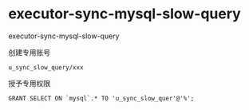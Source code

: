 # executor-sync-mysql-slow-query
executor-sync-mysql-slow-query



创建专用账号

```
u_sync_slow_query/xxx
```

授予专用权限

```
GRANT SELECT ON `mysql`.* TO 'u_sync_slow_quer'@'%';
```

